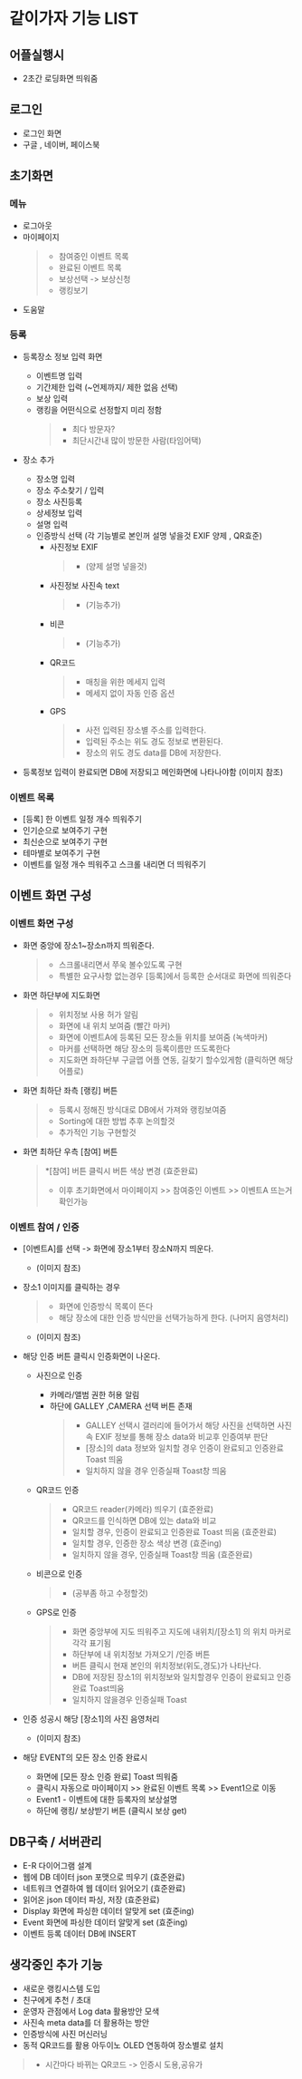 같이가자 기능 LIST
====================

어플실행시
-------------
* 2초간 로딩화면 띄워줌



로그인
-------------------
* 로그인 화면 
* 구글 , 네이버, 페이스북


초기화면
-------------------
### 메뉴

* 로그아웃
* 마이페이지
  >* 참여중인 이벤트 목록
  >* 완료된 이벤트 목록
    >* 보상선택 -> 보상신청 
  >* 랭킹보기
 * 도움말 
 
  
### 등록

  * 등록장소 정보 입력 화면
    * 이벤트명 입력
    * 기간제한 입력 (~언제까지/ 제한 없음 선택)
    * 보상 입력
    * 랭킹을 어떤식으로 선정할지 미리 정함
      >* 최다 방문자?
      >* 최단시간내 많이 방문한 사람(타임어택)
     
  * 장소 추가
    * 장소명 입력
    * 장소 주소찾기 / 입력
    * 장소 사진등록 
    * 상세정보 입력
    * 설명 입력
    * 인증방식 선택 (각 기능별로 본인꺼 설명 넣을것 EXIF 양제 , QR효준)
      * 사진정보 EXIF
        >* (양제 설명 넣을것) 
      * 사진정보 사진속 text
        >* (기능추가)
      * 비콘
        >* (기능추가)
      * QR코드
        >* 매칭을 위한 메세지 입력
        >* 메세지 없이 자동 인증 옵션
      * GPS
        >* 사전 입력된 장소별 주소를 입력한다.
        >* 입력된 주소는 위도 경도 정보로 변환된다.
        >* 장소의 위도 경도 data를 DB에 저장한다.
 
  * 등록정보 입력이 완료되면 DB에 저장되고 메인화면에 나타나야함
    (이미지 참조)
   
### 이벤트 목록
 * [등록] 한 이벤트 일정 개수 띄워주기
 * 인기순으로 보여주기 구현
 * 최신순으로 보여주기 구현
 * 테마별로 보여주기 구현
 * 이벤트를 일정 개수 띄워주고 스크롤 내리면 더 띄워주기
   
   
       
이벤트 화면 구성
---------------------------

### 이벤트 화면 구성

* 화면 중앙에 장소1~장소n까지 띄워준다.
  >* 스크롤내리면서 쭈욱 볼수있도록 구현
  >* 특별한 요구사항 없는경우 [등록]에서 등록한 순서대로 화면에 띄워준다


* 화면 하단부에 지도화면
  >* 위치정보 사용 허가 알림
  >* 화면에 내 위치 보여줌 (빨간 마커)
  >* 화면에 이벤트A에 등록된 모든 장소들 위치를 보여줌 (녹색마커)
  >* 마커를 선택하면 해당 장소의 등록이름만 뜨도록한다
  >* 지도화면 좌하단부 구글맵 어플 연동, 길찾기 할수있게함 (클릭하면 해당 어플로)

  
* 화면 최하단 좌측 [랭킹] 버튼
  >* 등록시 정해진 방식대로 DB에서 가져와 랭킹보여줌
  >* Sorting에 대한 방법 추후 논의할것
  >* 추가적인 기능 구현할것
 
* 화면 최하단 우측 [참여] 버튼
  >*[참여] 버튼 클릭시 버튼 색상 변경 (효준완료)
  >* 이후 초기화면에서 마이페이지 >> 참여중인 이벤트 >> 이벤트A 뜨는거 확인가능
 
       
    
### 이벤트 참여 / 인증

* [이벤트A]를 선택 -> 화면에 장소1부터 장소N까지 띄운다.
  * (이미지 참조)
  
* 장소1 이미지를 클릭하는 경우
  >* 화면에 인증방식 목록이 뜬다
  >* 해당 장소에 대한 인증 방식만을 선택가능하게 한다. (나머지 음영처리)
     * (이미지 참조)
     
     

* 해당 인증 버튼 클릭시 인증화면이 나온다.

  * 사진으로 인증
    * 카메라/앨범 권한 허용 알림
    * 하단에 GALLEY ,CAMERA 선택 버튼 존재
      >* GALLEY 선택시 갤러리에 들어가서 해당 사진을 선택하면 사진속 EXIF 정보를 통해 장소 data와 비교후 인증여부 판단
      >* [장소]의 data 정보와 일치할 경우 인증이 완료되고 인증완료 Toast 띄움
      >* 일치하지 않을 경우 인증실패 Toast창 띄움
      
      
  
  * QR코드 인증
    >* QR코드 reader(카메라) 띄우기 (효준완료)
    >* QR코드를 인식하면 DB에 있는 data와 비교
    >* 일치할 경우, 인증이 완료되고 인증완료 Toast 띄움 (효준완료)
    >* 일치할 경우, 인증한 장소 색상 변경 (효준ing)
    >* 일치하지 않을 경우, 인증실패 Toast창 띄움 (효준완료)
    
  
    
  * 비콘으로 인증 
    >* (공부좀 하고 수정할것)

  * GPS로 인증
    >* 화면 중앙부에 지도 띄워주고 지도에 내위치/[장소1] 의 위치 마커로 각각 표기됨
    >* 하단부에 내 위치정보 가져오기 /인증 버튼 
	>* 버튼 클릭시 현재 본인의 위치정보(위도,경도)가 나타난다.
	>* DB에 저장된 장소1의 위치정보와 일치할경우 인증이 완료되고 인증완료 Toast띄움
    >* 일치하지 않을경우 인증실패 Toast
    
   
    
* 인증 성공시 해당 [장소1]의 사진 음영처리
  * (이미지 참조)
 
 
* 해당 EVENT의 모든 장소 인증 완료시
  * 화면에 [모든 장소 인증 완료] Toast 띄워줌
  * 클릭시 자동으로 마이페이지 >> 완료된 이벤트 목록 >> Event1으로 이동
  * Event1 - 이벤트에 대한 등록자의 보상설명
  * 하단에 랭킹/ 보상받기 버튼 (클릭시 보상 get)
    
    
    
 DB구축 / 서버관리
 --------------------------------------------
 * E-R 다이어그램 설계
 * 웹에 DB 데이터 json 포맷으로 띄우기 (효준완료)
 * 네트워크 연결하여 웹 데이터 읽어오기 (효준완료)
 * 읽어온 json 데이터 파싱, 저장 (효준완료)
 * Display 화면에 파싱한 데이터 알맞게 set (효준ing)
 * Event 화면에 파싱한 데이터 알맞게 set (효준ing)
 * 이벤트 등록 데이터 DB에 INSERT
 
 생각중인 추가 기능
 ----------------------------------------------
 *  새로운 랭킹시스템 도입
 *  친구에게 추천 / 초대
 *  운영자 관점에서 Log data 활용방안 모색
 *  사진속 meta data를 더 활용하는 방안
 *  인증방식에 사진 머신러닝 
 *  동적 QR코드를 활용 아두이노 OLED 연동하여 장소별로 설치
  >* 시간마다 바뀌는 QR코드 -> 인증시 도용,공유가  
